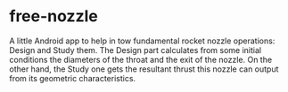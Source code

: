 free-nozzle
===========

A little Android app to help in tow fundamental rocket nozzle operations: Design and Study them.
The Design part calculates from some initial conditions the diameters of the throat and the exit of
the nozzle.
On the other hand, the Study one gets the resultant thrust this nozzle can output from its geometric
characteristics.